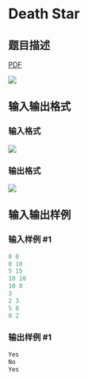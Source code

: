 # Death Star

## 题目描述

[problemUrl]: https://uva.onlinejudge.org/index.php?option=com_onlinejudge&Itemid=8&category=862&page=show_problem&problem=4807

[PDF](https://uva.onlinejudge.org/external/129/p12928.pdf)

![](https://cdn.luogu.com.cn/upload/vjudge_pic/UVA12928/63a1261713b1c57d836a987b3401dd0d0ee4c229.png)

## 输入输出格式

### 输入格式

![](https://cdn.luogu.com.cn/upload/vjudge_pic/UVA12928/1e57a2966fbe078ff1571a6177ae396e0a1bd364.png)

### 输出格式

![](https://cdn.luogu.com.cn/upload/vjudge_pic/UVA12928/19380643863e0c9ff0f5b85938b139689a52fe29.png)

## 输入输出样例

### 输入样例 #1

```cpp
0 0
0 10
5 15
10 10
10 0
3
2 3
5 8
8 2
```


### 输出样例 #1

```cpp
Yes
No
Yes
```


